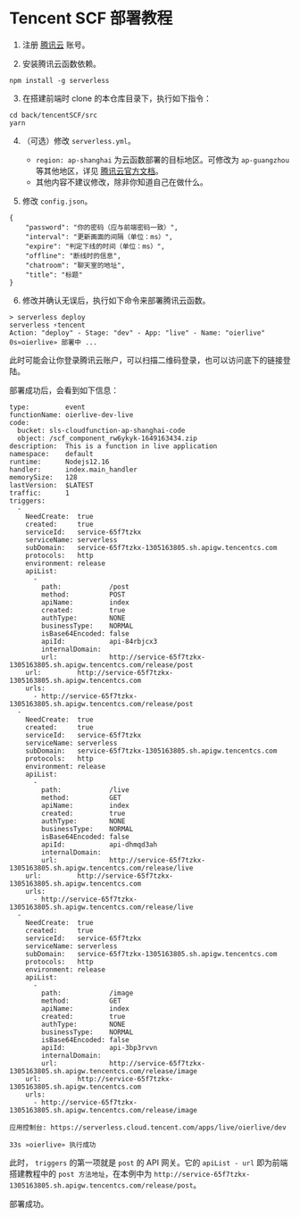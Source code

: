 # Tencent SCF 部署教程

1. 注册 [腾讯云](https://cloud.tencent.com/) 账号。

2. 安装腾讯云函数依赖。
  ```
  npm install -g serverless
  ```

3. 在搭建前端时 clone 的本仓库目录下，执行如下指令：
  ```
  cd back/tencentSCF/src
  yarn
  ```

4. （可选）修改  `serverless.yml`。

   - `region: ap-shanghai` 为云函数部署的目标地区。可修改为 `ap-guangzhou` 等其他地区，详见 [腾讯云官方文档](https://cloud.tencent.com/document/api/583/17238#.E5.9C.B0.E5.9F.9F.E5.88.97.E8.A1.A8)。
   - 其他内容不建议修改，除非你知道自己在做什么。

5. 修改 `config.json`。
  ```
  {
      "password": "你的密码（应与前端密码一致）",
      "interval": "更新画面的间隔（单位：ms）",
      "expire": "判定下线的时间（单位：ms）",
      "offline": "断线时的信息",
      "chatroom": "聊天室的地址",
      "title": "标题"
  }
  ```

6. 修改并确认无误后，执行如下命令来部署腾讯云函数。
  ```
  > serverless deploy
  serverless ⚡tencent
  Action: "deploy" - Stage: "dev" - App: "live" - Name: "oierlive"
  0s»oierlive» 部署中 ...
  ```

  此时可能会让你登录腾讯云账户，可以扫描二维码登录，也可以访问底下的链接登陆。

  部署成功后，会看到如下信息：

  ```
  type:         event
  functionName: oierlive-dev-live
  code:
    bucket: sls-cloudfunction-ap-shanghai-code
    object: /scf_component_rw6ykyk-1649163434.zip
  description:  This is a function in live application
  namespace:    default
  runtime:      Nodejs12.16
  handler:      index.main_handler
  memorySize:   128
  lastVersion:  $LATEST
  traffic:      1
  triggers:
    -
      NeedCreate:  true
      created:     true
      serviceId:   service-65f7tzkx
      serviceName: serverless
      subDomain:   service-65f7tzkx-1305163805.sh.apigw.tencentcs.com
      protocols:   http
      environment: release
      apiList:
        -
          path:            /post
          method:          POST
          apiName:         index
          created:         true
          authType:        NONE
          businessType:    NORMAL
          isBase64Encoded: false
          apiId:           api-84rbjcx3
          internalDomain:
          url:             http://service-65f7tzkx-1305163805.sh.apigw.tencentcs.com/release/post
      url:         http://service-65f7tzkx-1305163805.sh.apigw.tencentcs.com
      urls:
        - http://service-65f7tzkx-1305163805.sh.apigw.tencentcs.com/release/post
    -
      NeedCreate:  true
      created:     true
      serviceId:   service-65f7tzkx
      serviceName: serverless
      subDomain:   service-65f7tzkx-1305163805.sh.apigw.tencentcs.com
      protocols:   http
      environment: release
      apiList:
        -
          path:            /live
          method:          GET
          apiName:         index
          created:         true
          authType:        NONE
          businessType:    NORMAL
          isBase64Encoded: false
          apiId:           api-dhmqd3ah
          internalDomain:
          url:             http://service-65f7tzkx-1305163805.sh.apigw.tencentcs.com/release/live
      url:         http://service-65f7tzkx-1305163805.sh.apigw.tencentcs.com
      urls:
        - http://service-65f7tzkx-1305163805.sh.apigw.tencentcs.com/release/live
    -
      NeedCreate:  true
      created:     true
      serviceId:   service-65f7tzkx
      serviceName: serverless
      subDomain:   service-65f7tzkx-1305163805.sh.apigw.tencentcs.com
      protocols:   http
      environment: release
      apiList:
        -
          path:            /image
          method:          GET
          apiName:         index
          created:         true
          authType:        NONE
          businessType:    NORMAL
          isBase64Encoded: false
          apiId:           api-3bp3rvvn
          internalDomain:
          url:             http://service-65f7tzkx-1305163805.sh.apigw.tencentcs.com/release/image
      url:         http://service-65f7tzkx-1305163805.sh.apigw.tencentcs.com
      urls:
        - http://service-65f7tzkx-1305163805.sh.apigw.tencentcs.com/release/image
  
  应用控制台: https://serverless.cloud.tencent.com/apps/live/oierlive/dev
  
  33s »oierlive» 执行成功
  ```

   此时， `triggers` 的第一项就是 `post` 的 API 网关。它的 `apiList - url` 即为前端搭建教程中的 `post 方法地址`，在本例中为 `http://service-65f7tzkx-1305163805.sh.apigw.tencentcs.com/release/post`。

部署成功。